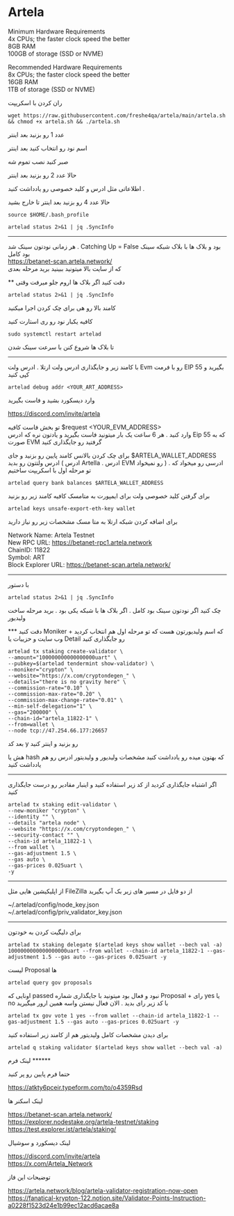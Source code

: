 # Artela

Minimum Hardware Requirements   
4x CPUs; the faster clock speed the better   
8GB RAM   
100GB of storage (SSD or NVME)    


Recommended Hardware Requirements   
8x CPUs; the faster clock speed the better    
16GB RAM   
1TB of storage (SSD or NVME)   


ران کردن با اسکریپت


```
wget https://raw.githubusercontent.com/freshe4qa/artela/main/artela.sh && chmod +x artela.sh && ./artela.sh

```
عدد 1 رو بزنید بعد اینتر

اسم نود رو انتخاب کنید بعد اینتر

صبر کنید نصب تموم شه

حالا عدد 2 رو بزنید بعد اینتر

اطلاعاتی مثل ادرس و کلید خصوصی رو یادداشت کنید .

حالا عدد 4 رو بزنید بعد اینتر تا خارج بشید

```
source $HOME/.bash_profile

artelad status 2>&1 | jq .SyncInfo

```

-------------------------------------------------------------

هر زمانی نودتون سینک شد . Catching Up = False بود و بلاک ها با بلاک شبکه سینک بود کامل  
https://betanet-scan.artela.network/    
که از سایت بالا میتونید ببینید برید مرحله بعدی  

** دقت کنید اگر بلاک ها اروم جلو میرفت وقتی
```
artelad status 2>&1 | jq .SyncInfo
```
کامند بالا رو هی برای چک کردن اجرا میکنید 

کافیه یکبار نود رو ری استارت کنید
```
sudo systemctl restart artelad
```

تا بلاک ها شروع کنن با سرعت سینک شدن

-------------------------------------------------------------

با کامند زیر و جایگذاری ادرس ولت ارتلا . ادرس ولت Evm رو با فرمت EIP 55 بگیرید و کپی کنید
```
artelad debug addr <YOUR_ART_ADDRESS>  
```

 وارد دیسکورد بشید و فاست بگیرید

https://discord.com/invite/artela  

تو بخش فاست کافیه 
$request <YOUR_EVM_ADDRESS>  
وارد کنید . هر 6 ساعت یک بار میتونید فاست بگیرید و یادتون نره که ادرس Eip 55 که به صورت EVM گرفتید رو جایگذاری کنید

برای چک کردن بالانس کامند پایین رو بزنید و جای $ARTELA_WALLET_ADDRESS  ادرس ولتتون رو بدید ( ادرس Artella . ادرس EVM رو نمیخواد ) . ادرسی رو میخواد که تو مرحله اول با اسکریپت ساختیم

```
artelad query bank balances $ARTELA_WALLET_ADDRESS   
``` 

برای گرفتن کلید خصوصی ولت برای ایمپورت به متامسک کافیه کامند زیر رو بزنید                               
```
artelad keys unsafe-export-eth-key wallet
```


برای اضافه کردن شبکه ارتلا به متا مسک مشخصات زیر رو نیاز دارید

Network Name: Artela Testnet   
New RPC URL: https://betanet-rpc1.artela.network   
ChainID: 11822   
Symbol: ART   
Block Explorer URL: https://betanet-scan.artela.network/    


-------------------------------------------------------------


با دستور 
```
artelad status 2>&1 | jq .SyncInfo
```

چک کنید اگر نودتون سینک بود کامل . اگر بلاک ها با شبکه یکی بود . برید مرحله ساخت ولیدیور 

*** دقت کنید Moniker که اسم ولیدیورتون هست که تو مرحله اول هم انتخاب کردید + وب سایت و حزییات یا Detail رو جایگذاری کنید
```
artelad tx staking create-validator \
--amount="100000000000000000uart" \
--pubkey=$(artelad tendermint show-validator) \
--moniker="crypton" \
--website="https://x.com/cryptondegen_" \
--details="there is no gravity here" \
--commission-rate="0.10" \
--commission-max-rate="0.20" \
--commission-max-change-rate="0.01" \
--min-self-delegation="1" \
--gas="200000" \
--chain-id="artela_11822-1" \
--from=wallet \
--node tcp://47.254.66.177:26657
```

بعد کد y رو بزنید و اینتر کنید

هش یا hash که بهتون میده رو یادداشت کنید
مشخصات ولیدیور و ولیدیتور ادرس رو هم یادداشت کنید


---------------------------------------------------

اگر اشتباه جایگذاری کردید از کد زیر استفاده کنید و اینبار مقادیر رو درست جایگذاری کنید
```
artelad tx staking edit-validator \
--new-moniker "crypton" \
--identity "" \
--details "artela node" \
--website "https://x.com/cryptondegen_" \
--security-contact "" \
--chain-id artela_11822-1 \
--from wallet \
--gas-adjustment 1.5 \
--gas auto \
--gas-prices 0.025uart \
-y

```


---------------------------------------------------

از اپلیکیشین هایی مثل FileZilla از دو فایل در مسیر های زیر بک آپ بگیرید

 ~/.artelad/config/node_key.json   
~/.artelad/config/priv_validator_key.json   


---------------------------------------------------


برای دلیگیت کردن به خودتون
```
artelad tx staking delegate $(artelad keys show wallet --bech val -a) 1000000000000000000uart --from wallet --chain-id artela_11822-1 --gas-adjustment 1.5 --gas auto --gas-prices 0.025uart -y

```


لیست Proposal ها 
```
artelad query gov proposals
```

اونایی که passed نبود و فعال بود میتونید با جایگذاری شماره Proposal + رای yes یا no با کد زیر رای بدید . الان فعال نیستن واسه همین ارور میگیرید
```
artelad tx gov vote 1 yes --from wallet --chain-id artela_11822-1 --gas-adjustment 1.5 --gas auto --gas-prices 0.025uart -y
```



برای دیدن مشخصات کامل ولیدیتور هم از کامند زیر استفاده کنید
```
artelad q staking validator $(artelad keys show wallet --bech val -a)
```



لینک فرم ******

حتما فرم پایین رو پر کنید

https://atkty6pceir.typeform.com/to/o4359Rsd   




لینک اسکنر ها 

https://betanet-scan.artela.network/   
https://explorer.nodestake.org/artela-testnet/staking    
https://test.explorer.ist/artela/staking/    


لینک دیسکورد و سوشیال

https://discord.com/invite/artela    
https://x.com/Artela_Network    

توضیحات این فاز

https://artela.network/blog/artela-validator-registration-now-open     
https://fanatical-krypton-122.notion.site/Validator-Points-Instruction-a0228f1523d24e1b99ec12acd6acae8a    







